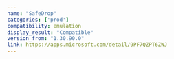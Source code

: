 ```yaml
---
name: "SafeDrop"
categories: ['prod']
compatibility: emulation
display_result: "Compatible"
version_from: "1.30.90.0"
link: https://apps.microsoft.com/detail/9PF7QZPT6ZWJ
---
```

